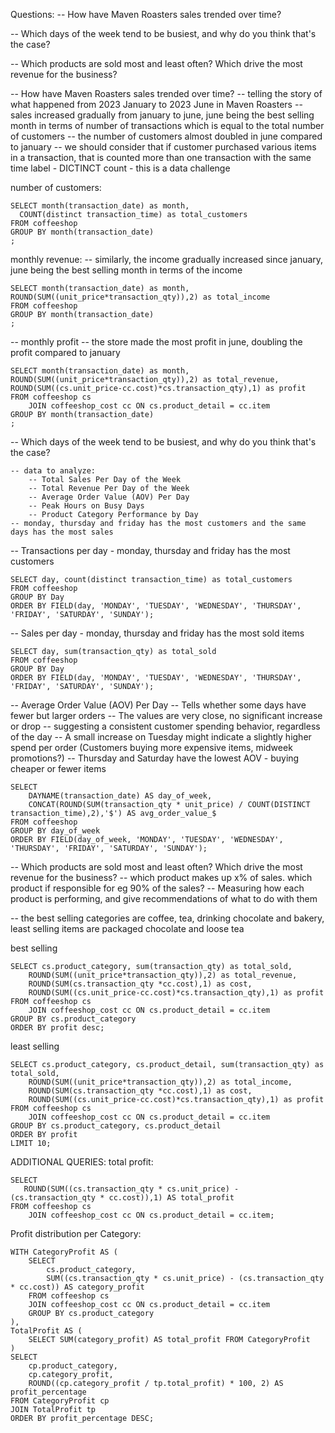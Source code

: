 Questions:
-- How have Maven Roasters sales trended over time?

-- Which days of the week tend to be busiest, and why do you think that's the case?

-- Which products are sold most and least often? Which drive the most revenue for the business?


-- How have Maven Roasters sales trended over time?
    -- telling the story of what happened from 2023 January to 2023 June in Maven Roasters
    -- sales increased gradually from january to june, june being the best selling month in terms of number of transactions which is equal to the total number of customers
    -- the number of customers almost doubled in june compared to january
    -- we should consider that if customer purchased various items in a transaction, that is counted more than one transaction with the same time label - DICTINCT count - this is a data challenge



number of customers:
```
SELECT month(transaction_date) as month,
  COUNT(distinct transaction_time) as total_customers
FROM coffeeshop
GROUP BY month(transaction_date)
;
```

monthly revenue:
-- similarly, the income gradually increased since january, june being the best selling month in terms of the income
```
SELECT month(transaction_date) as month, ROUND(SUM((unit_price*transaction_qty)),2) as total_income
FROM coffeeshop
GROUP BY month(transaction_date)
;
```

-- monthly profit
-- the store made the most profit in june, doubling the profit compared to january

```
SELECT month(transaction_date) as month, ROUND(SUM((unit_price*transaction_qty)),2) as total_revenue, ROUND(SUM((cs.unit_price-cc.cost)*cs.transaction_qty),1) as profit
FROM coffeeshop cs
	JOIN coffeeshop_cost cc ON cs.product_detail = cc.item
GROUP BY month(transaction_date)
;
```


-- Which days of the week tend to be busiest, and why do you think that's the case?

	-- data to analyze:
		-- Total Sales Per Day of the Week
        -- Total Revenue Per Day of the Week
        -- Average Order Value (AOV) Per Day
        -- Peak Hours on Busy Days
        -- Product Category Performance by Day
	-- monday, thursday and friday has the most customers and the same days has the most sales


 -- Transactions per day - monday, thursday and friday has the most customers
```
SELECT day, count(distinct transaction_time) as total_customers
FROM coffeeshop
GROUP BY Day
ORDER BY FIELD(day, 'MONDAY', 'TUESDAY', 'WEDNESDAY', 'THURSDAY', 'FRIDAY', 'SATURDAY', 'SUNDAY');
```

-- Sales per day - monday, thursday and friday has the most sold items
```
SELECT day, sum(transaction_qty) as total_sold 
FROM coffeeshop
GROUP BY Day
ORDER BY FIELD(day, 'MONDAY', 'TUESDAY', 'WEDNESDAY', 'THURSDAY', 'FRIDAY', 'SATURDAY', 'SUNDAY');
```

-- Average Order Value (AOV) Per Day
	-- Tells whether some days have fewer but larger orders
    -- The values are very close, no significant increase or drop
    -- suggesting a consistent customer spending behavior, regardless of the day
    -- A small increase on Tuesday might indicate a slightly higher spend per order (Customers buying more expensive items, midweek promotions?)
    -- Thursday and Saturday have the lowest AOV - buying cheaper or fewer items

```
SELECT 
    DAYNAME(transaction_date) AS day_of_week, 
    CONCAT(ROUND(SUM(transaction_qty * unit_price) / COUNT(DISTINCT transaction_time),2),'$') AS avg_order_value_$
FROM coffeeshop
GROUP BY day_of_week
ORDER BY FIELD(day_of_week, 'MONDAY', 'TUESDAY', 'WEDNESDAY', 'THURSDAY', 'FRIDAY', 'SATURDAY', 'SUNDAY');
```

-- Which products are sold most and least often? Which drive the most revenue for the business?
	-- which product makes up x% of sales. which product if responsible for eg 90% of the sales?
	-- Measuring how each product is performing, and give recommendations of what to do with them

 -- the best selling categories are coffee, tea, drinking chocolate and bakery, least selling items are packaged chocolate and loose tea

best selling
```
SELECT cs.product_category, sum(transaction_qty) as total_sold, 
	ROUND(SUM((unit_price*transaction_qty)),2) as total_revenue, 
	ROUND(SUM(cs.transaction_qty *cc.cost),1) as cost, 
    ROUND(SUM((cs.unit_price-cc.cost)*cs.transaction_qty),1) as profit
FROM coffeeshop cs
	JOIN coffeeshop_cost cc ON cs.product_detail = cc.item
GROUP BY cs.product_category
ORDER BY profit desc;
```

least selling
```
SELECT cs.product_category, cs.product_detail, sum(transaction_qty) as total_sold, 
	ROUND(SUM((unit_price*transaction_qty)),2) as total_income, 
	ROUND(SUM(cs.transaction_qty *cc.cost),1) as cost, 
    ROUND(SUM((cs.unit_price-cc.cost)*cs.transaction_qty),1) as profit
FROM coffeeshop cs
	JOIN coffeeshop_cost cc ON cs.product_detail = cc.item
GROUP BY cs.product_category, cs.product_detail
ORDER BY profit
LIMIT 10;
```

ADDITIONAL QUERIES:
total profit:

```
SELECT 
   ROUND(SUM((cs.transaction_qty * cs.unit_price) - (cs.transaction_qty * cc.cost)),1) AS total_profit
FROM coffeeshop cs
	JOIN coffeeshop_cost cc ON cs.product_detail = cc.item;
```


Profit distribution per Category:
```
WITH CategoryProfit AS (
    SELECT 
        cs.product_category,
        SUM((cs.transaction_qty * cs.unit_price) - (cs.transaction_qty * cc.cost)) AS category_profit
    FROM coffeeshop cs
    JOIN coffeeshop_cost cc ON cs.product_detail = cc.item
    GROUP BY cs.product_category
),
TotalProfit AS (
    SELECT SUM(category_profit) AS total_profit FROM CategoryProfit
)
SELECT 
    cp.product_category,
    cp.category_profit,
    ROUND((cp.category_profit / tp.total_profit) * 100, 2) AS profit_percentage
FROM CategoryProfit cp
JOIN TotalProfit tp
ORDER BY profit_percentage DESC;
```

